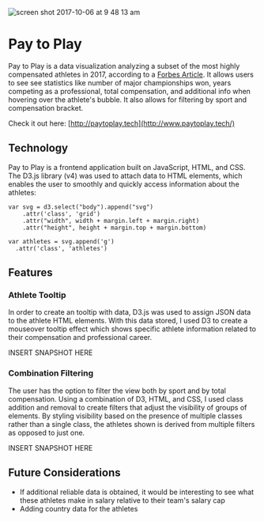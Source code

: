 ![screen shot 2017-10-06 at 9 48 13 am](https://user-images.githubusercontent.com/15662012/31290082-0e2619a8-aa80-11e7-80d1-a4508c926925.png)

# Pay to Play
Pay to Play is a data visualization analyzing a subset of the most highly compensated athletes in 2017, according to a [Forbes Article](https://www.forbes.com/athletes/#419a014f55ae). It allows users to see see statistics like number of major championships won, years competing as a professional, total compensation, and additional info when hovering over the athlete's bubble. It also allows for filtering by sport and compensation bracket.

Check it out here: [http://paytoplay.tech](http://www.paytoplay.tech/)

## Technology
Pay to Play is a frontend application built on JavaScript, HTML, and CSS. The D3.js library (v4) was used to attach data to HTML elements, which enables the user to smoothly and quickly access information about the athletes:
```
var svg = d3.select("body").append("svg")
    .attr('class', 'grid')
    .attr("width", width + margin.left + margin.right)
    .attr("height", height + margin.top + margin.bottom)
```
```
var athletes = svg.append('g')
  .attr('class', 'athletes')
```

## Features
### Athlete Tooltip
In order to create an tooltip with data, D3.js was used to assign JSON data to the athlete HTML elements. With this data stored, I used D3 to create a mouseover tooltip effect which shows specific athlete information related to their compensation and professional career.

INSERT SNAPSHOT HERE

### Combination Filtering
The user has the option to filter the view both by sport and by total compensation. Using a combination of D3, HTML, and CSS, I used class addition and removal to create filters that adjust the visibility of groups of elements. By styling visibility based on the presence of multiple classes rather than a single class, the athletes shown is derived from multiple filters as opposed to just one.

INSERT SNAPSHOT HERE

## Future Considerations
* If additional reliable data is obtained, it would be interesting to see what these athletes make in salary relative to their team's salary cap
* Adding country data for the athletes
